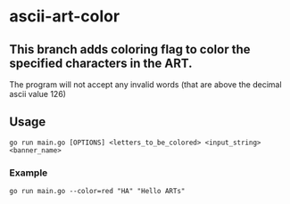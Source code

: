 # ascii-art-color

## This branch adds coloring flag to color the specified characters in the ART.

The program will not accept any invalid words (that are above the decimal ascii value 126)

## Usage
`go run main.go [OPTIONS] <letters_to_be_colored> <input_string> <banner_name>`

### Example
`go run main.go --color=red "HA" "Hello ARTs"`
